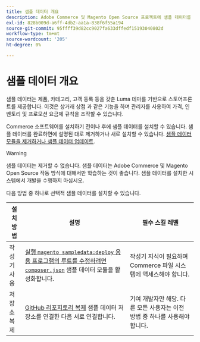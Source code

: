 ```yaml
---
title: 샘플 데이터 개요
description: Adobe Commerce 및 Magento Open Source 프로젝트에 샘플 데이터를 사용하는 방법에 대해 알아봅니다.
exl-id: 828b009d-a6ff-4db2-aa1a-838f6f55a194
source-git-commit: 95ffff39d82cc9027fa633dffedf15193040802d
workflow-type: tm+mt
source-wordcount: '205'
ht-degree: 0%

---
```


# 샘플 데이터 개요

샘플 데이터는 제품, 카테고리, 고객 등록 등을 갖춘 Luma 테마를 기반으로 스토어프론트를 제공합니다. 이것은 상거래 상점 과 같은 기능을 하며 관리자를 사용하여 가격, 인벤토리 및 프로모션 요금제 규칙을 조작할 수 있습니다.

Commerce 소프트웨어를 설치하기 전이나 후에 샘플 데이터를 설치할 수 있습니다. 샘플 데이터를 완료하면에 설명된 대로 제거하거나 새로 설치할 수 있습니다. [샘플 데이터 모듈을 제거하거나 샘플 데이터 업데이트](remove-or-update.md).

>[!WARNING]
>
>샘플 데이터는 제거할 수 없습니다. 샘플 데이터는 Adobe Commerce 및 Magento Open Source 작동 방식에 대해서만 학습하는 것이 좋습니다. 샘플 데이터를 설치한 시스템에서 개발을 수행하지 마십시오.

다음 방법 중 하나로 선택적 샘플 데이터를 설치할 수 있습니다.

| 설치 방법 | 설명 | 필수 스킬 레벨 |
|--- |--- |--- |
| 작성기 사용 | [실행 `magento sampledata:deploy` 응용 프로그램의 루트를 수정하려면 `composer.json`](composer-packages.md) 샘플 데이터 모듈을 활성화합니다. | 작성기 지식이 필요하며 Commerce 파일 시스템에 액세스해야 합니다. |
| 저장소 복제 | [GitHub 리포지토리 복제](git-repositories.md) 샘플 데이터 저장소를 연결한 다음 서로 연결합니다. | 기여 개발자만 해당. 다른 모든 사용자는 이전 방법 중 하나를 사용해야 합니다. |
